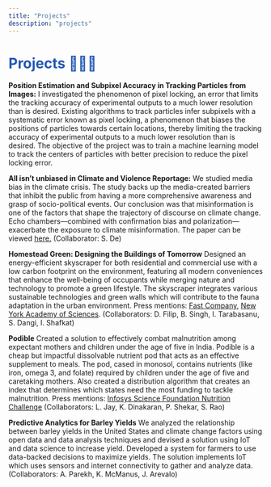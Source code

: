 ```yaml
---
title: "Projects"
description: "projects"
---
```


# <span style="color:#2558b3;"> Projects 👩🏻‍💻 </span>
**Position Estimation and Subpixel Accuracy in Tracking Particles from Images:** I investigated the phenomenon of pixel locking, an error that limits the tracking accuracy of experimental outputs to a much lower resolution than is desired. Existing algorithms to track particles infer subpixels with a systematic error known as pixel locking, a phenomenon that biases the positions of particles towards certain locations, thereby limiting the tracking accuracy of experimental outputs to a much lower resolution than is desired. The objective of the project was to train a machine learning model to track the centers of particles with better precision to reduce the pixel locking error.

**All isn’t unbiased in Climate and Violence Reportage:** We studied media bias in the climate crisis. The study backs up the media-created barriers that inhibit the public from having a more comprehensive awareness and grasp of socio-political events. Our conclusion was that misinformation is one of the factors that shape the trajectory of discourse on climate change. Echo chambers—combined with confirmation bias and polarization—exacerbate the exposure to climate misinformation. The paper can be viewed [here.](https://drive.google.com/file/d/1JaUX274uTMVRdjnW7lzekYng651vmIYu/view?usp=sharing) 
(Collaborator: S. De)

**Homestead Green: Designing the Buildings of Tomorrow** Designed an energy-efficient skyscraper for both residential and commercial use with a low carbon footprint on the environment, featuring all modern conveniences that enhance the well-being of occupants while merging nature and technology to promote a green lifestyle. The skyscraper integrates various sustainable technologies and green walls which will contribute to the fauna adaptation in the urban environment. Press mentions: [Fast Company](https://www.fastcompany.com/90209043/6-teens-designed-this-wacky-green-building-of-the-future), [New York Academy of Sciences](https://www.nyas.org/news-articles/academy-news/challenge-winners-passionate-about-creating-sustainable-solutions/). 
(Collaborators: D. Filip, B. Singh, I. Tarabasanu, S. Dangi, I. Shafkat)


**Podible** Created a solution to effectively combat malnutrition among expectant mothers and children under the age of five in India. Podible is a cheap but impactful dissolvable nutrient pod that acts as an effective supplement to meals. The pod, cased in monosol, contains nutrients (like iron, omega 3, and folate) required by children under the age of five and caretaking mothers. Also created a distribution algorithm that creates an index that determines which states need the most funding to tackle malnutrition. Press mentions: [​​Infosys Science Foundation Nutrition Challenge](https://www.nyas.org/challenges/infosys-science-foundation-nutrition-challenge/?tab=winners%20and%20finalists#top)
(Collaborators: L. Jay, K. Dinakaran, P. Shekar, S. Rao)


**Predictive Analytics for Barley Yields** We analyzed the relationship between barley yields in the United States and climate change factors using open data and data analysis techniques and devised a solution using IoT and data science to increase yield. Developed a system for farmers to use data-backed decisions to maximize yields. The solution implements IoT which uses sensors and internet connectivity to gather and analyze data. 
(Collaborators: A. Parekh, K. McManus, J. Arevalo)



















